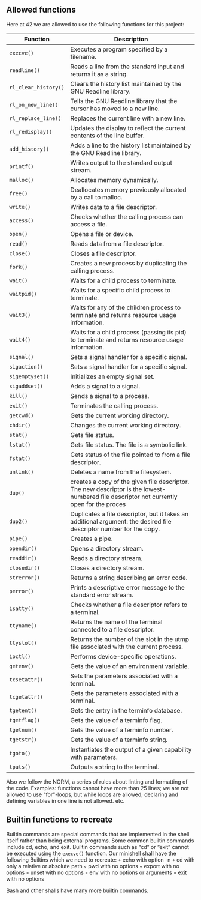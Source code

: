 ## Allowed functions

Here at 42 we are allowed to use the following functions for this project:

| Function | Description |
| -------- | ----------- |
| `execve()` | Executes a program specified by a filename. |
| `readline()` | Reads a line from the standard input and returns it as a string. |
| `rl_clear_history()` | Clears the history list maintained by the GNU Readline library. |	
| `rl_on_new_line()` | Tells the GNU Readline library that the cursor has moved to a new line. |
| `rl_replace_line()` | Replaces the current line with a new line. |
| `rl_redisplay()` | Updates the display to reflect the current contents of the line buffer. |
| `add_history()` | Adds a line to the history list maintained by the GNU Readline library. |
| `printf()` | Writes output to the standard output stream. |
| `malloc()`	| Allocates memory dynamically. |
| `free()` | Deallocates memory previously allocated by a call to malloc. |
| `write()` | Writes data to a file descriptor. |
| `access()` | Checks whether the calling process can access a file. |
| `open()` | Opens a file or device. |
| `read()` | Reads data from a file descriptor. |
| `close()` | Closes a file descriptor. |
| `fork()` | Creates a new process by duplicating the calling process. |
| `wait()` | Waits for a child process to terminate. |
| `waitpid()`  | Waits for a specific child process to terminate. |
| `wait3()` | Waits for any of the children process to terminate and returns resource usage information. |
| `wait4()` | Waits for a child process (passing its pid) to terminate and returns resource usage information. | 	
| `signal()` | Sets a signal handler for a specific signal. |
| `sigaction()` | Sets a signal handler for a specific signal. |
| `sigemptyset()` | Initializes an empty signal set. |
| `sigaddset()` | Adds a signal to a signal. |
| `kill()` | Sends a signal to a process. |
| `exit()` | Terminates the calling process. |
| `getcwd()` | Gets the current working directory. |
| `chdir()` | Changes the current working directory. |
| `stat()` | Gets file status. |
| `lstat()` | Gets file status. The file is a symbolic link. |
| `fstat()` | Gets status of the file pointed to from a file descriptor. |
| `unlink()` | Deletes a name from the filesystem. |
| `dup()` | creates a copy of the given file descriptor. The new descriptor is the lowest-numbered file descriptor not currently open for the proces |
| `dup2()` | Duplicates a file descriptor, but it takes an additional argument: the desired file descriptor number for the copy. |
| `pipe()` | Creates a pipe.  |
| `opendir()` | Opens a directory stream. |	
| `readdir()` | Reads a directory stream. |
| `closedir()` | Closes a directory stream. |
| `strerror()` | Returns a string describing an error code. |
| `perror()` | Prints a descriptive error message to the standard error stream. |
| `isatty()` | Checks whether a file descriptor refers to a terminal. |
| `ttyname()` | Returns the name of the terminal connected to a file descriptor. |
| `ttyslot()` | Returns the number of the slot in the utmp file associated with the current process. |
| `ioctl()` | Performs device-specific operations. |
| `getenv()` | Gets the value of an environment variable. |
| `tcsetattr()` | Sets the parameters associated with a terminal. |
| `tcgetattr()` | Gets the parameters associated with a terminal. |
| `tgetent()` | Gets the entry in the terminfo database. |
| `tgetflag()` | Gets the value of a terminfo flag. |
| `tgetnum()` | Gets the value of a terminfo number. |
| `tgetstr()` | Gets the value of a terminfo string. |
| `tgoto()` | Instantiates the output of a given capability with parameters. |
| `tputs()`	| Outputs a string to the terminal. |

Also we follow the NORM, a series of rules about linting and formatting of the code. Examples: functions cannot have more than 25 lines; we are not allowed to use "for"-loops, but while loops are allowed; declaring and defining variables in one line is not allowed. etc.

## Builtin functions to recreate
Builtin commands are special commands that are implemented in the shell itself rather than being external programs. Some common builtin commands include cd, echo, and exit. Builtin commands such as “cd” or “exit” cannot be executed using the `execve()` function. Our minishell shall have the following Builtins which we need to recreate:
◦ echo with option -n
◦ cd with only a relative or absolute path 
◦ pwd with no options
◦ export with no options
◦ unset with no options
◦ env with no options or arguments
◦ exit with no options

Bash and other shalls have many more builtin commands.
